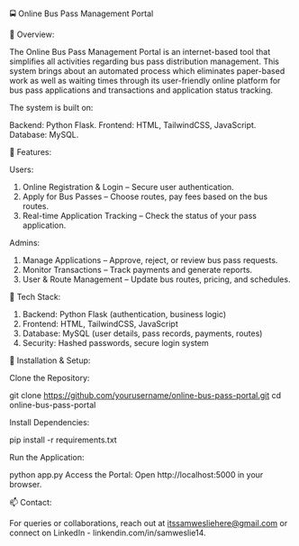 🚍 Online Bus Pass Management Portal

📌 Overview:

The Online Bus Pass Management Portal is an internet-based tool that simplifies all activities regarding bus pass distribution management. This system brings about an automated process which eliminates paper-based work as well as waiting times through its user-friendly online platform for bus pass applications and transactions and application status tracking.

The system is built on:

Backend: Python Flask.
Frontend: HTML, TailwindCSS, JavaScript.
Database: MySQL.

🌟 Features:

Users:
1.	Online Registration & Login – Secure user authentication.
2.	Apply for Bus Passes – Choose routes, pay fees based on the bus routes.
3.	Real-time Application Tracking – Check the status of your pass application.

Admins:
1.	Manage Applications – Approve, reject, or review bus pass requests.
2.	Monitor Transactions – Track payments and generate reports.
3.	User & Route Management – Update bus routes, pricing, and schedules.

🔧 Tech Stack:

1.	Backend: Python Flask (authentication, business logic)
2.	Frontend: HTML, TailwindCSS, JavaScript
3.	Database: MySQL (user details, pass records, payments, routes)
4.	Security: Hashed passwords, secure login system

🚀 Installation & Setup:

Clone the Repository:

git clone https://github.com/yourusername/online-bus-pass-portal.git
cd online-bus-pass-portal

Install Dependencies:

pip install -r requirements.txt

Run the Application:

python app.py
Access the Portal: Open http://localhost:5000 in your browser.


📫 Contact:

For queries or collaborations, reach out at itssamwesliehere@gmail.com or connect on LinkedIn - linkendin.com/in/samweslie14.
